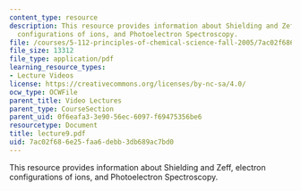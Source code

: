 ```yaml
---
content_type: resource
description: This resource provides information about Shielding and Zeff, electron
  configurations of ions, and Photoelectron Spectroscopy.
file: /courses/5-112-principles-of-chemical-science-fall-2005/7ac02f686e25faa6debb3db689ac7bd0_lecture9.pdf
file_size: 13312
file_type: application/pdf
learning_resource_types:
- Lecture Videos
license: https://creativecommons.org/licenses/by-nc-sa/4.0/
ocw_type: OCWFile
parent_title: Video Lectures
parent_type: CourseSection
parent_uid: 0f6eafa3-3e90-56ec-6097-f69475356be6
resourcetype: Document
title: lecture9.pdf
uid: 7ac02f68-6e25-faa6-debb-3db689ac7bd0
---
```

This resource provides information about Shielding and Zeff, electron configurations of ions, and Photoelectron Spectroscopy.
